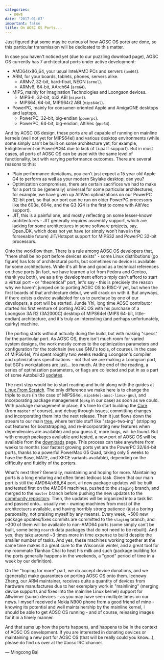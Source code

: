 ```yaml
---
categories:
  - news
date: '2017-01-07'
important: false
title: On AOSC OS Ports...
---
```



Just figured that some may be curious of how AOSC OS ports are done, so this
particular transmission will be dedicated to this matter.

In case you haven't noticed yet (due to our puzzling download page), AOSC OS
currently has 7 architectural ports under active development:

- AMD64/x86_64, your usual Intel/AMD PCs and servers (`amd64`).
- ARM, for your boards, tablets, phones, servers alike.
  - ARMv7, 32-bit, hard-float, NEON (`armel`).
  - ARMv8, 64-bit, AArch64 (`arm64`).
- MIPS, mainly for Imagination Technologies and Loongson devices.
  - MIPS-II, 32-bit, o32 ABI (`mipsel`).
  - MIPS64, 64-bit, MIPS64r2 ABI (`mips64el`).
- PowerPC, mainly for consumer-oriented Apple and AmigaONE desktops and laptops.
  - PowerPC, 32-bit, big-endian (`powerpc`).
  - PowerPC, 64-bit, big-endian, AltiVec (`ppc64`).

And by AOSC OS design, these ports are all capable of running on mainline
kernels (well not yet for MIPS64el) and various desktop environments (while
some simply can't be built on some architecture yet, for example, Enlightenment
on PowerPC64 due to lack of LuaJIT support). But in most cases, all ports of
AOSC OS can be used with the same level of functionality, but with varying
performance outcomes. There are several reasons to this:

- Plain performance deviations, you can't just expect a 15 year old Apple G4 to
  perform as well as your modern Skylake desktop, can you?
- Optimization compromises, there are certain sacrifices we had to make for a
  port to be (generally) universal for some particular architectures, for
  example, we have given up AltiVec optimizations on our PowerPC 32-bit port,
  so that our port can be run on older PowerPC processors like the 603e, 604e,
  and the G3 (G4 is the first to come with AltiVec support).
- JIT, this is a painful one, and mostly reflecting on some lesser-known
  architectures - JIT generally requires assembly support, which are lacking
  for some architectures in some software projects, say, OpenJDK, which does not
  yet have (or simply won't have in the forseeable future) JIT/Hotspot support
  for MIPS32 and PowerPC 32-bit processors.

Onto the workflow then. There is a rule among AOSC OS developers that, "there
shall be no port before devices exists" - some Linux distributions (go figure)
has lots of architectural ports, but sometimes no device is available for some
architectures. While it's all fine and good as a technical references on these
ports (in fact, we have learned a lot from Fedora and Gentoo, thank you both),
we as a tiny development effort simply can't afford to start a virtual port -
or "theoretical" port, let's say - this is precisely the reason why we haven't
jumped on to porting AOSC OS to RISC-V yet, but when the first boards of that
architecture debut, we will crack on with it. But anyways, if there exists a
device availabled for us to purchase by one of our developers, a port will be
started. Junde Yhi, long time AOSC contributor started his first venture of
porting AOSC OS with his purchase of a Loongson 3A R2 (3A2000C) desktop of
MIPS64el (MIPS 64-bit, little-endian) architecture, and it's truly an
interesting (and perhaps unfortunately, quirky) machine.

<!-- ![loongson-desktop](/assets/news/mips64-buildbot.jpg) -->

The porting starts without actually doing the build, but with making "specs" for
the particular port. As AOSC OS, there isn't much room for varied system
designs, the work mostly comes to the optimization parameters and configuration
for the toolchain (we use GNU's tools, of course). In the case of MIPS64el,
Yhi spent roughly two weeks reading Loongson's compiler and optimizations
specifications - not that we are making a Loongson port, but SGI's workstations
are just... too much. At the end of the reading, a series of optimization
parameters, or flags are collected and put in as a part of some Autobuild3
[updates](https://github.com/AOSC-Dev/autobuild3/compare/7271c3c26d9e3aca26454e1608d7acb2059be360...fbc87e53a1131e1e187b0716d54b79fe45c01de6).

<!-- ![yhi-mips64-notes](/assets/news/mips64-yhi-notes.jpg) -->

The next step would be to start reading and build along with the guides at
[Linux From Scratch](http://www.linuxformscratch.org/). The only difference we
make here is to change the triple to ours (in the case of MIPS64el,
`mips64el-aosc-linux-gnu`), and incorporating package management (`dpkg` in our
case) as soon as we could. With package management in place, it's time to start
building the [Core](https://github.com/AOSC-Dev/aosc-os-core/) (from `master`
of course), and debug through issues, committing changes and incorporating them
into the next release. Then it just flows down the stream to our main
[tree](https://github.com/AOSC-Dev/aosc-os-abbs/), where terrible stuff like
"stage-two-ing" (stripping out features for bootstrapping, and re-incorporating
new features when dependencies are available) and you guess it, more bugs, will
be found. But with enough packages available and tested, a new port of AOSC OS
will be available from the [downloads](https://aosc.io/os-download/) page. This
process can take anywhere from weeks to months (our fastest growing ports yet
are the PowerPC 32/64-bit ports, thanks to a powerful PowerMac G5 Quad, taking
only 5 weeks to have the Base, MATE, and XFCE variants available), depending on
the difficulty and fluidity of the porters.

<!-- ![mips64-workspace](/assets/news/mips64-workspace.jpg) -->

What's next then? Generally, maintaining and hoping for more. Maintaining ports
is a long enduring and often times tedious task. Given that our main port is
still the AMD64/x86_64 port, all new package updates will be built and tested
first on the AMD64 machines, pushed to the `staging` branch, and merged to the
`master` branch before pushing the new updates to the
[community repository](https://repo.aosc.io/). Then, the updates will be
organized into a task list and passed onto... usually me - owning machines from
most of the architectuers available, and having horribly strong patience (just
a boring personality, not praising myself by any means). Every week, ~500 new
package updates/fixes commits are committed to the `staging` branch, and ~200
of them will be available to non-AMD64 ports (some simply can't be built, some
being `noarch` data packages that do not need to be rebuilt). And yes, they take
around ~3 times more in time expense to build despite the smaller number of
tasks. And yes, these machines working together at the same time makes it a
great cure to the Wisconsin winter, and a great tool for my roommate Tianhao Chai
to heat his milk and such (package building for the ports generally happens in
the weekends, a "good" period of time in a week by our definition).

<!-- ![chadbourne-residential-computing-center](/assets/news/ports-build-farm.jpg) -->

On the "hoping for more" part, we do accept device donations, and we (generally)
make guarantees on porting AOSC OS onto them. Icenowy Zheng, our ARM maintainer,
receives quite a quantity of devices from hardware manufactures due to her
exemplary work in "mainlining" (merging device supports and fixes into the
mainline Linux kernel) support for Allwinner (sunxi) devices - as you may have
seen multiple times on our news. I myself received a Nokia N900 phone from a
good friend of mine - knowing its potential and well maintainership by the
mainline kernel, I should be able to get AOSC OS running - and of course,
releasing images for it in a timely manner.

<!-- ![nokia-n900](/assets/news/nokia-n900.jpg) -->

And that sums up how the ports happens, and happens to be in the context of
AOSC OS development. If you are interested in donating devices or maintaining
a new port for AOSC OS (that will be really could you know...), please do find
us over at the #aosc IRC channel.

— Mingcong Bai

